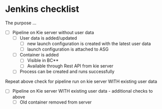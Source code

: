 # Jenkins checklist
The purpose ...

- [ ] Pipeline on Kie server without user data
  - [ ] User data is added/updated
    - [ ] new launch configuration is created with the latest user data
    - [ ] launch configuration is attached to ASG
  - [ ] Container is added
    - [ ] Visible in BC**
    - [ ] Available through Rest API from kie server
  - [ ] Process can be created and runs successfully

Repeat above check for pipeline run on kie server WITH existing user data

- [ ] Pipeline on Kie server WITH existing user data - additional checks to above
  - [ ] Old container removed from server